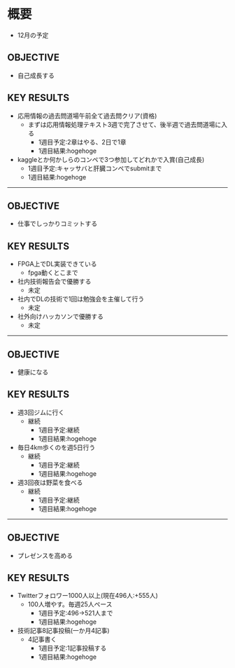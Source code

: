 # 概要
- 12月の予定

## OBJECTIVE
- 自己成長する

## KEY RESULTS
- 応用情報の過去問道場午前全て過去問クリア(資格)
  - まずは応用情報処理テキスト3週で完了させて、後半週で過去問道場に入る
    - 1週目予定:2章はやる、2日で1章
    - 1週目結果:hogehoge 
- kaggleとか何かしらのコンペで3つ参加してどれかで入賞(自己成長)
    - 1週目予定:キャッサバと肝臓コンペでsubmitまで
    - 1週目結果:hogehoge 

---

## OBJECTIVE
- 仕事でしっかりコミットする

## KEY RESULTS
- FPGA上でDL実装できている
  - fpga動くとこまで
- 社内技術報告会で優勝する
  - 未定
- 社内でDLの技術で1回は勉強会を主催して行う
  - 未定
- 社外向けハッカソンで優勝する
  - 未定

---

## OBJECTIVE
- 健康になる

## KEY RESULTS
- 週3回ジムに行く
  - 継続
    - 1週目予定:継続
    - 1週目結果:hogehoge
- 毎日4km歩くのを週5日行う
  - 継続
    - 1週目予定:継続
    - 1週目結果:hogehoge
- 週3回夜は野菜を食べる
  - 継続
    - 1週目予定:継続
    - 1週目結果:hogehoge

---

## OBJECTIVE
- プレゼンスを高める

## KEY RESULTS
- Twitterフォロワー1000人以上(現在496人:+555人)
  - 100人増やす。毎週25人ペース
    - 1週目予定:496->521人まで
    - 1週目結果:hogehoge
- 技術記事8記事投稿(一か月4記事)
  - 4記事書く
    - 1週目予定:1記事投稿する
    - 1週目結果:hogehoge
